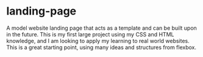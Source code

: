 # landing-page
A model website landing page that acts as a template and can be built upon in the future. This is my first large project using my CSS and HTML knowledge, and I am looking to apply my learning to real world websites. This is a great starting point, using many ideas and structures from flexbox. 

